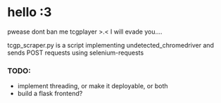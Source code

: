 # hello :3

pwease dont ban me tcgplayer >.< I will evade you....

tcgp_scraper.py is a script implementing undetected_chromedriver and sends POST requests using selenium-requests

### TODO:

- implement threading, or make it deployable, or both
- build a flask frontend?
